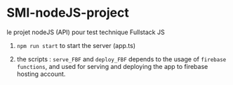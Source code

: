 # SMI-nodeJS-project

le projet nodeJS (API) pour test technique Fullstack JS

1. `npm run start` to start the server (app.ts)

2. the scripts : `serve_FBF` and `deploy_FBF` depends to the usage of `firebase functions`, and used for serving and deploying the app to firebase hosting account.
